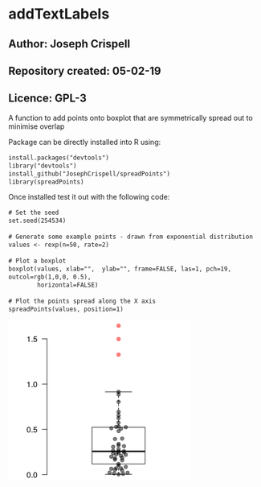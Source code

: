 # addTextLabels
## Author: Joseph Crispell
## Repository created: 05-02-19
## Licence: GPL-3
A function to add points onto boxplot that are symmetrically spread out to minimise overlap

Package can be directly installed into R using:
```
install.packages("devtools")
library("devtools")
install_github("JosephCrispell/spreadPoints")
library(spreadPoints)
```

Once installed test it out with the following code:
```
# Set the seed
set.seed(254534)

# Generate some example points - drawn from exponential distribution
values <- rexp(n=50, rate=2)
 
# Plot a boxplot
boxplot(values, xlab="",  ylab="", frame=FALSE, las=1, pch=19, outcol=rgb(1,0,0, 0.5),
        horizontal=FALSE)
        
# Plot the points spread along the X axis
spreadPoints(values, position=1)
```

![](Example.png)